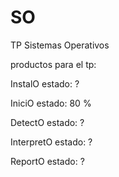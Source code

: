 # SO

TP Sistemas Operativos

productos para el tp:

InstalO       estado: ?

IniciO        estado: 80 %

DetectO       estado: ?

InterpretO    estado: ?

ReportO       estado: ?
